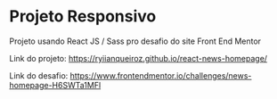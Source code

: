 # Projeto Responsivo

Projeto usando React JS / Sass pro desafio do site Front End Mentor

Link do projeto:
https://ryiianqueiroz.github.io/react-news-homepage/

Link do desafio:
https://www.frontendmentor.io/challenges/news-homepage-H6SWTa1MFl
